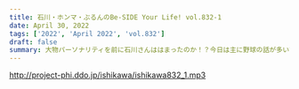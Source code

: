 ```yaml
---
title: 石川・ホンマ・ぶるんのBe-SIDE Your Life! vol.832-1
date: April 30, 2022
tags: ['2022', 'April 2022', 'vol.832']
draft: false
summary: 大物パーソナリティを前に石川さんははまったのか！？今日は主に野球の話が多いです。
---
```


http://project-phi.ddo.jp/ishikawa/ishikawa832_1.mp3

